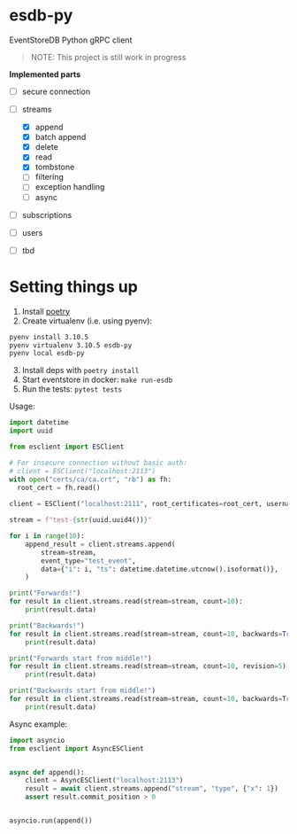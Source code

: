 # esdb-py

EventStoreDB Python gRPC client
> NOTE: This project is still work in progress

**Implemented parts**
- [ ] secure connection
- [ ] streams
  - [x] append
  - [x] batch append
  - [x] delete
  - [x] read
  - [x] tombstone
  - [ ] filtering
  - [ ] exception handling
  - [ ] async
- [ ] subscriptions
- [ ] users
- [ ] tbd


# Setting things up
1. Install [poetry](https://python-poetry.org/docs/#installation)
2. Create virtualenv (i.e. using pyenv):
```sh
pyenv install 3.10.5
pyenv virtualenv 3.10.5 esdb-py
pyenv local esdb-py
```
3. Install deps with `poetry install`
4. Start eventstore in docker: `make run-esdb`
5. Run the tests: `pytest tests`

Usage:
```py
import datetime
import uuid

from esclient import ESClient

# For insecure connection without basic auth:
# client = ESClient("localhost:2113")
with open("certs/ca/ca.crt", "rb") as fh:
  root_cert = fh.read()
  
client = ESClient("localhost:2111", root_certificates=root_cert, username="admin", password="changeit")

stream = f"test-{str(uuid.uuid4())}"

for i in range(10):
    append_result = client.streams.append(
        stream=stream,
        event_type="test_event",
        data={"i": i, "ts": datetime.datetime.utcnow().isoformat()},
    )

print("Forwards!")
for result in client.streams.read(stream=stream, count=10):
    print(result.data)

print("Backwards!")
for result in client.streams.read(stream=stream, count=10, backwards=True):
    print(result.data)

print("Forwards start from middle!")
for result in client.streams.read(stream=stream, count=10, revision=5):
    print(result.data)

print("Backwards start from middle!")
for result in client.streams.read(stream=stream, count=10, backwards=True, revision=5):
    print(result.data)
```

Async example:
```py
import asyncio
from esclient import AsyncESClient


async def append():
    client = AsyncESClient("localhost:2113")
    result = await client.streams.append("stream", "type", {"x": 1})
    assert result.commit_position > 0


asyncio.run(append())
```